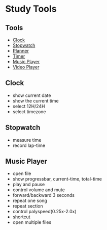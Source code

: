 # Study Tools

## Tools
- [Clock](./01_clock/)
- [Stopwatch](./02_stopwatch/)
- [Planner]()
- [Timer]()
- [Music Player]()
- [Video Player]()

## Clock
- show current date
- show the current time
- select 12H/24H
- select timezone

## Stopwatch
- measure time
- record lap-time

## Music Player
- open file
- show progressbar, current-time, total-time
- play and pause
- control volume and mute
- forward/backward 3 seconds
- repeat one song
- repeat section
- control palyspeed(0.25x-2.0x)
- shortcut
- open multiple files